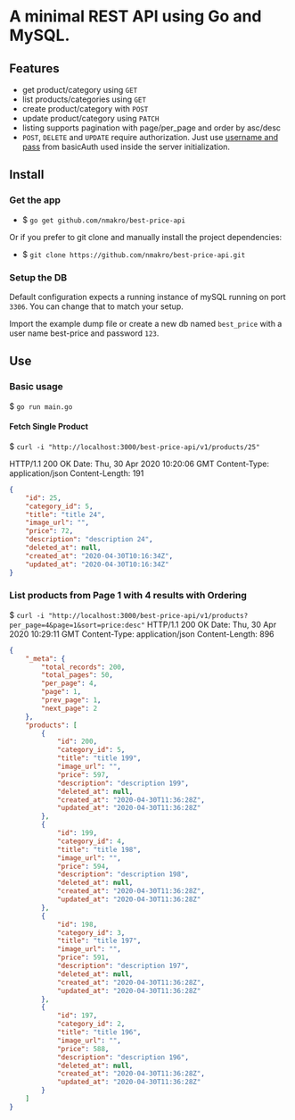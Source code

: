 
# A minimal REST API using Go and MySQL.

## Features
 - get product/category using `GET`
 - list products/categories using `GET`
 - create product/category with `POST`
 - update product/category using `PATCH`
 - listing supports pagination with page/per_page and order by asc/desc 
 - `POST`, `DELETE` and `UPDATE` require authorization. Just use [username and pass](https://github.com/nmakro/best-price-api/blob/master/server/server.go#L18) from basicAuth used inside the server initialization.


## Install

### Get the app

 - $ `go get github.com/nmakro/best-price-api`

Or if you prefer to git clone and manually install the project dependencies:

 - $ `git clone https://github.com/nmakro/best-price-api.git`
 
### Setup the DB
Default configuration expects a running instance of mySQL running on port `3306`. You can change that to match your setup.

Import the example dump file or create a new db named `best_price` with a user name best-price and password `123`.

 
## Use

### Basic usage

$ `go run main.go`

#### Fetch Single Product
$ `curl -i "http://localhost:3000/best-price-api/v1/products/25"`
              
HTTP/1.1 200 OK
Date: Thu, 30 Apr 2020 10:20:06 GMT
Content-Type: application/json
Content-Length: 191

```json
{
    "id": 25,
    "category_id": 5,
    "title": "title 24",
    "image_url": "",
    "price": 72,
    "description": "description 24",
    "deleted_at": null,
    "created_at": "2020-04-30T10:16:34Z",
    "updated_at": "2020-04-30T10:16:34Z"
}
```

### List products from Page 1 with 4 results with Ordering

$ `curl -i "http://localhost:3000/best-price-api/v1/products?per_page=4&page=1&sort=price:desc"`
HTTP/1.1 200 OK
Date: Thu, 30 Apr 2020 10:29:11 GMT
Content-Type: application/json
Content-Length: 896

```json
{
    "_meta": {
        "total_records": 200,
        "total_pages": 50,
        "per_page": 4,
        "page": 1,
        "prev_page": 1,
        "next_page": 2
    },
    "products": [
        {
            "id": 200,
            "category_id": 5,
            "title": "title 199",
            "image_url": "",
            "price": 597,
            "description": "description 199",
            "deleted_at": null,
            "created_at": "2020-04-30T11:36:28Z",
            "updated_at": "2020-04-30T11:36:28Z"
        },
        {
            "id": 199,
            "category_id": 4,
            "title": "title 198",
            "image_url": "",
            "price": 594,
            "description": "description 198",
            "deleted_at": null,
            "created_at": "2020-04-30T11:36:28Z",
            "updated_at": "2020-04-30T11:36:28Z"
        },
        {
            "id": 198,
            "category_id": 3,
            "title": "title 197",
            "image_url": "",
            "price": 591,
            "description": "description 197",
            "deleted_at": null,
            "created_at": "2020-04-30T11:36:28Z",
            "updated_at": "2020-04-30T11:36:28Z"
        },
        {
            "id": 197,
            "category_id": 2,
            "title": "title 196",
            "image_url": "",
            "price": 588,
            "description": "description 196",
            "deleted_at": null,
            "created_at": "2020-04-30T11:36:28Z",
            "updated_at": "2020-04-30T11:36:28Z"
        }
    ]
}
```
